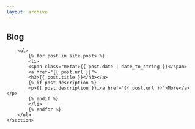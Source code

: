 ```yaml
---
layout: archive
---
```

<div id="main" class="inner">
	<section class="clearfix">
		<h2 class="post-title fadeInUp animated">Blog</h2>

		<ul>
			{% for post in site.posts %}
			<li>
			<span class="meta">{{ post.date | date_to_string }}</span>
			<a href="{{ post.url }}">
			<h3>{{ post.title }}</h3></a>
			{% if post.description %}
			<p>{{ post.description }}…<a href="{{ post.url }}">More</a></p>
			{% endif %}
			</li>
			{% endfor %}
		</ul>
	</section>
</div>